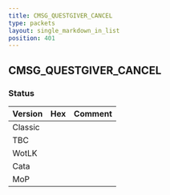 ```yaml
---
title: CMSG_QUESTGIVER_CANCEL
type: packets
layout: single_markdown_in_list
position: 401
---
```


## CMSG_QUESTGIVER_CANCEL

### Status

Version    | Hex        | Comment
---------- | ---------- | ---------- 
Classic    |            | 
TBC        |            | 
WotLK      |            | 
Cata       |            | 
MoP        |            | 